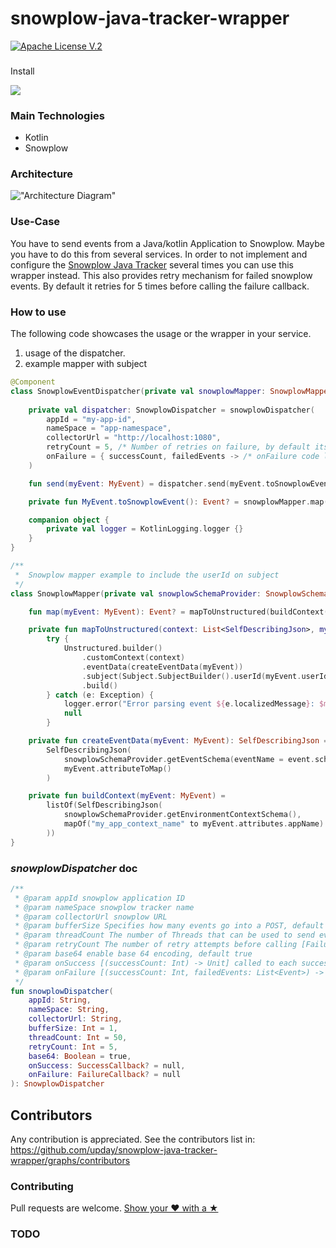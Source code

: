 # snowplow-java-tracker-wrapper
[![Apache License V.2](https://img.shields.io/badge/license-Apache%20V.2-blue.svg)](https://github.com/upday/snowplow-java-tracker-wrapper/blob/b725e4a8a77ed7d5619c782b66affdec3dea05af/LICENSE)


###
Install

[![](https://jitpack.io/v/upday/snowplow-java-tracker-wrapper.svg)](https://jitpack.io/#upday/snowplow-java-tracker-wrapper)

### Main Technologies

- Kotlin
- Snowplow

### Architecture

!["Architecture Diagram"](./etc/snowplow-java-tracker-wrapper.png)

### Use-Case

You have to send events from a Java/kotlin Application to Snowplow. Maybe you have to do this from several services.
In order to not implement and configure the [Snowplow Java Tracker](https://github.com/snowplow/snowplow/wiki/Java-Tracker) several times you can use this wrapper instead.
This also provides retry mechanism for failed snowplow events. By default it retries for 5 times before calling the failure callback. 

### How to use

The following code showcases the usage or the wrapper in your service.
1. usage of the dispatcher.
2. example mapper with subject

```kotlin
@Component
class SnowplowEventDispatcher(private val snowplowMapper: SnowplowMapper) {
    
    private val dispatcher: SnowplowDispatcher = snowplowDispatcher(
        appId = "my-app-id",
        nameSpace = "app-namespace",
        collectorUrl = "http://localhost:1080",
        retryCount = 5, /* Number of retries on failure, by default its 5 */
        onFailure = { successCount, failedEvents -> /* onFailure code logic */} // this is optional
    )

    fun send(myEvent: MyEvent) = dispatcher.send(myEvent.toSnowplowEvent())

    private fun MyEvent.toSnowplowEvent(): Event? = snowplowMapper.map(this)

    companion object {
        private val logger = KotlinLogging.logger {}
    }
}

/**
 *  Snowplow mapper example to include the userId on subject
 */
class SnowplowMapper(private val snowplowSchemaProvider: SnowplowSchemaProvider) {

    fun map(myEvent: MyEvent): Event? = mapToUnstructured(buildContext(myEvent), myEvent)

    private fun mapToUnstructured(context: List<SelfDescribingJson>, myEvent: MyEvent): Event? = 
        try {
            Unstructured.builder()
                .customContext(context)
                .eventData(createEventData(myEvent))
                .subject(Subject.SubjectBuilder().userId(myEvent.userId).build())
                .build()
        } catch (e: Exception) {
            logger.error("Error parsing event ${e.localizedMessage}: $myEvent")
            null
        }

    private fun createEventData(myEvent: MyEvent): SelfDescribingJson =
        SelfDescribingJson(
            snowplowSchemaProvider.getEventSchema(eventName = event.schemaName()),
            myEvent.attributeToMap()
        )

    private fun buildContext(myEvent: MyEvent) =
        listOf(SelfDescribingJson(
            snowplowSchemaProvider.getEnvironmentContextSchema(),
            mapOf("my_app_context_name" to myEvent.attributes.appName)
        ))
}
```

### _snowplowDispatcher_ doc
```kotlin
/**
 * @param appId snowplow application ID
 * @param nameSpace snowplow tracker name
 * @param collectorUrl snowplow URL
 * @param bufferSize Specifies how many events go into a POST, default 1
 * @param threadCount The number of Threads that can be used to send events, default 50
 * @param retryCount The number of retry attempts before calling [FailureCallback], default 5
 * @param base64 enable base 64 encoding, default true
 * @param onSuccess [(successCount: Int) -> Unit] called to each success request, default null
 * @param onFailure [(successCount: Int, failedEvents: List<Event>) -> Unit] called to each failed request, default null
 */
fun snowplowDispatcher(
    appId: String,
    nameSpace: String,
    collectorUrl: String,
    bufferSize: Int = 1,
    threadCount: Int = 50,
    retryCount: Int = 5,
    base64: Boolean = true,
    onSuccess: SuccessCallback? = null,
    onFailure: FailureCallback? = null
): SnowplowDispatcher
```

## Contributors

Any contribution is appreciated. See the contributors list in: https://github.com/upday/snowplow-java-tracker-wrapper/graphs/contributors

### Contributing 

Pull requests are welcome.
[Show your ❤ with a ★](https://github.com/upday/snowplow-java-tracker-wrapper/stargazers)



### TODO


